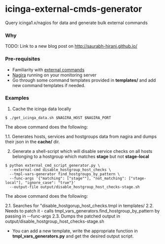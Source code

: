 # icinga-external-cmds-generator

Query icinga1.x/nagios for data and generate bulk external commands

### Why

TODO: Link to a new blog post on http://saurabh-hirani.github.io/

### Pre-requisites

* Familiarity with [external commands](http://docs.icinga.org/latest/en/extcommands2.html)
* [Nagira](https://github.com/dmytro/nagira) running on your monitoring server
* Go through some command templates provided in **templates/** and add new
  command templates if needed.

### Examples

1. Cache the icinga data locally

```
$ ./get_icinga_data.sh $NAGIRA_HOST $NAGIRA_PORT
```

The above command does the following:

  1.1. Generates hosts, services and hostgroups data from nagira and dumps their json in the **cache/** dir.

2. Generate a shell-script which will disable service checks on all hosts belonging
to a hostgroup which matches **stage** but not **stage-local**

```
$ python external_cmd_script_generator.py \
  --external-cmd disable_hostgroup_host_checks \
  --tmpl-vars-generator find_hostgroups_by_pattern \
  --func-args '{"matching": ["stage""], "not_matching": ["stage-local"], "ignore_case": "true"}'
  --output-file output/disable_hostgroup_host_checks-stage.sh
```

The above command does the following:

  2.1. Searches for "disable_hostgorup_host_checks.tmpl in templates/
  2.2. Needs to patch it - calls tmpl_vars_generators.find_hostgroup_by_pattern by passing in --func-args
  2.3. Dumps the patched output in output/disable_hostgroup_host_checks-stage.sh

* You can add a new template, write the appropriate function in **tmpl_vars_generators.py**
and get the desired output script.
